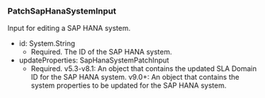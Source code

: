 ### PatchSapHanaSystemInput
Input for editing a SAP HANA system.

- id: System.String
  - Required. The ID of the SAP HANA system.
- updateProperties: SapHanaSystemPatchInput
  - Required. v5.3-v8.1: An object that contains the updated SLA Domain ID for the SAP HANA system.
      v9.0+: An object that contains the system properties to be updated for the SAP HANA system.
